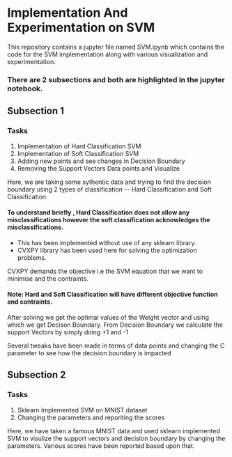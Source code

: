 # Implementation And Experimentation on SVM

This repository contains a jupyter file named SVM.ipynb which contains the code for the SVM implementation along with various visualization and experimentation.


### There are 2 subsections and both are highlighted in the jupyter notebook.

## Subsection 1

### Tasks
1. Implementation of Hard Classification SVM
2. Implementation of Soft Classification SVM
3. Adding new points and see changes in Decision Boundary
4. Removing the Support Vectors Data points and Visualize 

Here, we are taking some sythentic data and trying to find the decision boundary using 2 types of classification -- Hard Classification and Soft Classification

#### To understand briefly , Hard Classification does not allow any misclassifications however the soft classification acknowledges the misclassifications.

* This has been implemented without use of any sklearn library.
* CVXPY library has been used here for solving the optimization problems.

CVXPY demands the objective i.e the SVM equation that we want to minimise and the contraints.

#### Note: Hard and Soft Classification will have different objective function and contraints.

After solving we get the optimal values of the Weight vector and using which we get Decison Boundary.
From Decision Boundary we calculate the support Vectors by simply doing +1 and -1

Several tweaks have been made in terms of data points and changing the C parameter to see how the decision boundary is impacted

## Subsection 2

### Tasks
1. Sklearn Implemented SVM on MNIST dataset
2. Changing the parameters and reporiting the scores

Here, we have taken a famous MNIST data and used sklearn implemented SVM to visulize the support vectors and decision boundary by changing the parameters. Various scores have been reported based upon that.
